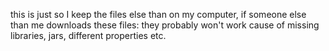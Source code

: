 this is just so I keep the files else than on my computer, if someone else than me downloads these files: they probably won't work cause of missing libraries, jars, different properties etc.
